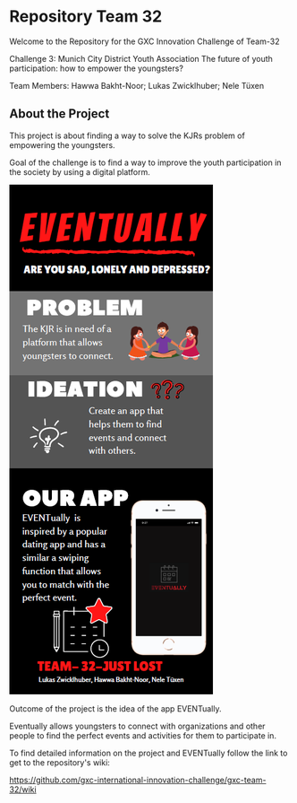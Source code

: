 # Repository Team 32
Welcome to the Repository for the GXC Innovation Challenge of Team-32

Challenge 3: Munich City District Youth Association The future of youth participation: how to empower the youngsters?

Team Members: Hawwa Bakht-Noor; Lukas Zwicklhuber; Nele Tüxen

## About the Project

This project is about finding a way to solve the KJRs problem of empowering the youngsters.

Goal of the challenge is to find a way to improve the youth participation in the society by using a digital platform.

![](pitch.PNG)

Outcome of the project is the idea of the app EVENTually. 

Eventually allows youngsters to connect with organizations and other people to find the perfect events and activities for them to participate in.

To find detailed information on the project and EVENTually follow the link to get to the repository's wiki:

https://github.com/gxc-international-innovation-challenge/gxc-team-32/wiki
